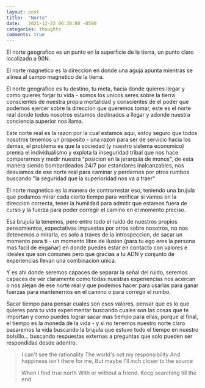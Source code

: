 ```yaml
---
layout: post
title:  "Norte"
date:   2021-12-22 06:30:00 -0500
categories: thoughts
comments: true
---
```


El norte geografico es un punto en la superficie de la tierra, un punto claro localizado a 90N.

El norte magnetico es la direccion en donde una aguja apunta mientras se alinea al campo magnetico de la tierra.

El norte geografico es tu destino, tu meta, hacia donde quieres llegar y como quieres forjar tu vida - somos los unicos seres sobre la tierra conscientes de nuestra propia mortalidad y conscientes de el poder que podemos ejercer sobre la direccion que queremos tomar, este es el norte real donde todos nosotros estamos destinados a llegar y adonde nuestra conciencia superior nos llama.

Este norte real es la razon por la cual estamos aqui, estoy seguro que todos nosotros tenemos un proposito - una razon para ser de servicio hacia los demas, el problema es que la sociedad (y nuestro sistema economico) premia el individualismo y explota la inseguridad tribal que nos hace compararnos y medir nuestra "posicion en la jerarquia de monos", de esta manera siendo bombardeados 24/7 por estandares inalcanzables, nos desviamos de ese norte real para caminar y perdernos por otros rumbos buscando "la seguridad que la superioridad nos va a traer"

El norte magnetico es la manera de contrarrestar eso, teniendo una brujula que podamos mirar cada cierto tiempo para verificar si vamos en la direccion correcta, tener la humildad para admitir que estamos fuera de curso y la fuerza para poder corregir el camino en el momento preciso.

Esa brujula la tenemos, pero entre todo el ruido de nuestros propios pensamientos, expectativas impuestas por otros sobre nosotros, no nos detenemos a mirarla, es solo a traves de la introspeccion, de sacar un momento para ti - un momento libre de ilusion (para tu ego eres la persona mas facil de engañar) en donde puedes estar en contacto con  valores e ideales que son comunes pero que gracias a tu ADN y conjunto de experiencias llevan una combinacion unica.

Y es ahi donde seremos capaces de separar la señal del ruido, seremos capaces de ver claramente como todas nuestras experiencias nos acercan o nos alejan de ese norte real y que podemos hacer para usarlas para ganar fuerzas para mantenernos en el camino o para corregir el rumbo.

Sacar tiempo para pensar cuales son esos valores, pensar que es lo que quieres para tu vida experimentar buscando cuales son las cosas que te importan y como puedes lograr sacar mas tiempo para ellas, porque al final, el tiempo es la moneda de la vida - y si no tenemos nuestro norte claro pasaremos la vida buscando la brujula que estuvo todo el tiempo en nuestro bolsillo... buscando respuestas externas a preguntas que solo pueden ser respondidas desde adentro.

>I can't see the rationality
The world's not my responsibility
And happiness isn't there for me,
But maybe I'll inch closer to the source
>
>When I find true north
With or without a friend.
Keep searching till the end
